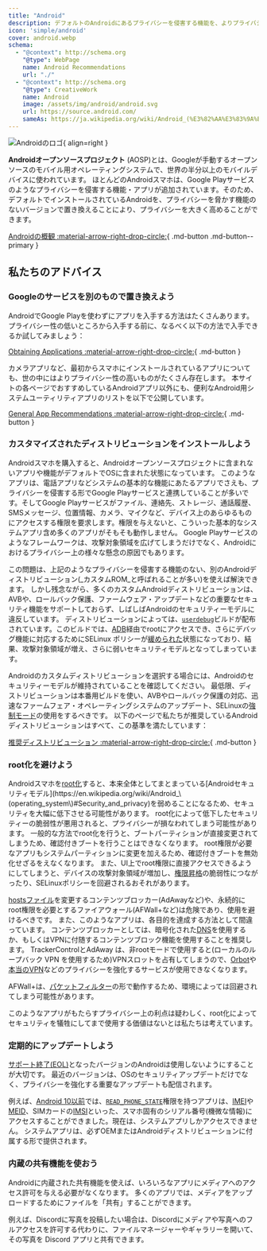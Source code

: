 ```yaml
---
title: "Android"
description: デフォルトのAndroidにあるプライバシーを侵害する機能を、よりプライバシー性が高くて安全なもので置き換えるためのアドバイス。
icon: 'simple/android'
cover: android.webp
schema:
  - "@context": http://schema.org
    "@type": WebPage
    name: Android Recommendations
    url: "./"
  - "@context": http://schema.org
    "@type": CreativeWork
    name: Android
    image: /assets/img/android/android.svg
    url: https://source.android.com/
    sameAs: https://ja.wikipedia.org/wiki/Android_(%E3%82%AA%E3%83%9A%E3%83%AC%E3%83%BC%E3%83%86%E3%82%A3%E3%83%B3%E3%82%B0%E3%82%B7%E3%82%B9%E3%83%86%E3%83%A0)
---
```


![Androidのロゴ](../assets/img/android/android.svg){ align=right }

**Androidオープンソースプロジェクト** (AOSP)とは、Googleが手動するオープンソースのモバイル用オペレーティングシステムで、世界の半分以上のモバイルデバイスに使われています。 ほとんどのAndroidスマホは、Google Playサービスのようなプライバシーを侵害する機能・アプリが追加されています。そのため、デフォルトでインストールされているAndroidを、プライバシーを脅かす機能のないバージョンで置き換えることにより、プライバシーを大きく高めることができます。

[Androidの概観 :material-arrow-right-drop-circle:](../os/android-overview.md){ .md-button .md-button--primary }

## 私たちのアドバイス

### Googleのサービスを別のもので置き換えよう

AndroidでGoogle Playを使わずにアプリを入手する方法はたくさんあります。 プライバシー性の低いところから入手する前に、なるべく以下の方法で入手できるか試してみましょう：

[Obtaining Applications :material-arrow-right-drop-circle:](obtaining-apps.md){ .md-button }

カメラアプリなど、最初からスマホにインストールされているアプリについても、世の中にはよりプライバシー性の高いものがたくさん存在します。 本サイトの各ページでおすすめしているAndroidアプリ以外にも、便利なAndroid用システムユーティリティアプリのリストを以下で公開しています。

[General App Recommendations :material-arrow-right-drop-circle:](general-apps.md){ .md-button }

### カスタマイズされたディストリビューションをインストールしよう

Androidスマホを購入すると、Androidオープンソースプロジェクトに含まれないアプリや機能がデフォルトでOSに含まれた状態になっています。 このようなアプリは、電話アプリなどシステムの基本的な機能にあたるアプリでさえも、プライバシーを侵害する形でGoogle Playサービスと連携していることが多いです。そしてGoogle Playサービスがファイル、連絡先、ストレージ、通話履歴、SMSメッセージ、位置情報、カメラ、マイクなど、デバイス上のあらゆるものにアクセスする権限を要求します。権限を与えないと、こういった基本的なシステムアプリ含め多くのアプリがそもそも動作しません。 Google Playサービスのようなフレームワークは、攻撃対象領域を広げてしまうだけでなく、Androidにおけるプライバシー上の様々な懸念の原因でもあります。

この問題は、上記のようなプライバシーを侵害する機能のない、別のAndroidディストリビューション(_カスタムROM_と呼ばれることが多い)を使えば解決できます。 しかし残念ながら、多くのカスタムAndroidディストリビューションは、AVBや、ロールバック保護、ファームウェア・アップデートなどの重要なセキュリティ機能をサポートしておらず、しばしばAndroidのセキュリティーモデルに違反しています。 ディストリビューションによっては、[`userdebug`](https://source.android.com/setup/build/building#choose-a-target)ビルドが配布されています。このビルドでは、[ADB](https://developer.android.com/studio/command-line/adb)経由でrootにアクセスでき、さらにデバッグ機能に対応するためにSELinux ポリシーが[緩められた](https://github.com/LineageOS/android_system_sepolicy/search?q=userdebug&type=code)状態になっており、結果、攻撃対象領域が増え、さらに弱いセキュリティモデルとなってしまっています。

Androidのカスタムディストリビューションを選択する場合には、Androidのセキュリティーモデルが維持されていることを確認してください。 最低限、ディストリビューションは本番用ビルドを使い、AVBやロールバック保護の対応、迅速なファームフェア・オペレーティングシステムのアップデート、SELinuxの[強制モード](https://source.android.com/security/selinux/concepts#enforcement_levels)の使用をするべきです。 以下のページで私たちが推奨しているAndroidディストリビューションはすべて、この基準を満たしています：

[推奨ディストリビューション :material-arrow-right-drop-circle:](distributions.md){ .md-button }

### root化を避けよう

Androidスマホを[root化](https://ja.wikipedia.org/wiki/Root%E5%8C%96_\(Android_OS\))すると、本来全体としてまとまっている[Androidセキュリティモデル](https://en.wikipedia.org/wiki/Android_\(operating_system\)#Security_and_privacy)を弱めることになるため、セキュリティを大幅に低下させる可能性があります。 root化によって低下したセキュリティーの脆弱性が悪用されると、プライバシーが損なわれてしまう可能性があります。 一般的な方法でroot化を行うと、ブートパーティションが直接変更されてしまうため、確認付きブートを行うことはできなくなります。 root権限が必要なアプリもシステムパーティションに変更を加えるため、確認付きブートを無効化せざるをえなくなります。 また、UI上でroot権限に直接アクセスできるようにしてしまうと、デバイスの攻撃対象領域が増加し、[権限昇格](https://en.wikipedia.org/wiki/Privilege_escalation)の脆弱性につながったり、SELinuxポリシーを回避されるおそれがあります。

[hostsファイル](https://ja.wikipedia.org/wiki/Hosts)を変更するコンテンツブロッカー(AdAwayなど)や、永続的にroot権限を必要とするファイアウォール(AFWall+など)は危険であり、使用を避けるべきです。 また、このようなアプリは、各目的を達成する方法として間違っています。 コンテンツブロッカーとしては、暗号化された[DNS](../dns.md)を使用するか、もしくはVPNに付随するコンテンツブロック機能を使用することを推奨します。 TrackerControlとAdAway は、非rootモードで使用すると(ローカルのループバック VPN を使用するため)VPNスロットを占有してしまうので、[Orbot](../alternative-networks.md#orbot)や[本当のVPN](../vpn.md)などのプライバシーを強化するサービスが使用できなくなります。

AFWall+は、[パケットフィルター](https://ja.wikipedia.org/wiki/%E3%83%95%E3%82%A1%E3%82%A4%E3%82%A2%E3%82%A6%E3%82%A9%E3%83%BC%E3%83%AB#%E3%83%91%E3%82%B1%E3%83%83%E3%83%88%E3%83%95%E3%82%A3%E3%83%AB%E3%82%BF%E5%9E%8B)の形で動作するため、環境によっては回避されてしまう可能性があります。

このようなアプリがもたらすプライバシー上の利点は疑わしく、root化によってセキュリティを犠牲にしてまで使用する価値はないとは私たちは考えています。

### 定期的にアップデートしよう

[サポート終了(EOL)](https://endoflife.date/android)となったバージョンのAndroidは使用しないようにすることが大切です。 最近のバージョンは、OSのセキュリティアップデートだけでなく、プライバシーを強化する重要なアップデートも配信されます。

例えば、[Android 10以前](https://developer.android.com/about/versions/10/privacy/changes)では、[`READ_PHONE_STATE`](https://developer.android.com/reference/android/Manifest.permission#READ_PHONE_STATE)権限を持つアプリは、[IMEI](https://ja.wikipedia.org/wiki/International_Mobile_Equipment_Identity)や[MEID](https://en.wikipedia.org/wiki/Mobile_equipment_identifier)、SIMカードの[IMSI](https://ja.wikipedia.org/wiki/International_Mobile_Subscriber_Identity)といった、スマホ固有のシリアル番号(機微な情報)にアクセスすることができました。現在は、システムアプリしかアクセスできません。 システムアプリは、必ずOEMまたはAndroidディストリビューションに付属する形で提供されます。

### 内蔵の共有機能を使おう

Androidに内蔵された共有機能を使えば、いろいろなアプリにメディアへのアクセス許可を与える必要がなくなります。 多くのアプリでは、メディアをアップロードするためにファイルを「共有」することができます。

例えば、Discordに写真を投稿したい場合は、Discordにメディアや写真へのフルアクセスを許可する代わりに、ファイルマネージャーやギャラリーを開いて、その写真を Discord アプリと共有できます。
